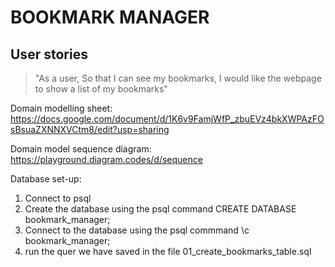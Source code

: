 # BOOKMARK MANAGER

## User stories


> "As a user,
> So that I can see my bookmarks,
> I would like the webpage to show a list of my bookmarks"

Domain modelling sheet:
https://docs.google.com/document/d/1K6v9FamjWfP_zbuEVz4bkXWPAzFOsBsuaZXNNXVCtm8/edit?usp=sharing

Domain model sequence diagram:
https://playground.diagram.codes/d/sequence

Database set-up:
1. Connect to psql
2. Create the database using the psql command CREATE DATABASE bookmark_manager;
3. Connect to the database using the psql commmand \c bookmark_manager;
4. run the quer we have saved in the file 01_create_bookmarks_table.sql

